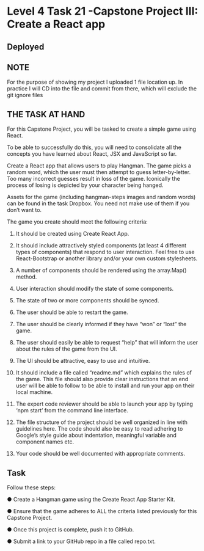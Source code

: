 # Level 4 Task 21 -Capstone Project III: Create a React app

## Deployed


## NOTE

For the purpose of showing my project I uploaded 1 file location up. In practice I will CD into the file and commit from there, which will exclude the git ignore files

## THE TASK AT HAND

For this Capstone Project, you will be tasked to create a simple game using React.

To be able to successfully do this, you will need to consolidate all the concepts you have learned about React, JSX and JavaScript so far.

Create a React app that allows users to play Hangman. The game picks a random word, which the user must then attempt to guess letter-by-letter. Too many incorrect guesses result in loss of the game. Iconically the process of losing is depicted by your character being hanged.

Assets for the game (including hangman-steps images and random words) can be found in the task Dropbox. You need not make use of them if you don’t want to.

The game you create should meet the following criteria:

1. It should be created using Create React App.

2. It should include attractively styled components (at least 4 different types of components) that respond to user interaction. Feel free to use React-Bootstrap or another library and/or your own custom stylesheets.

3. A number of components should be rendered using the array.Map() method.

4. User interaction should modify the state of some components.

5. The state of two or more components should be synced.

6. The user should be able to restart the game.

7. The user should be clearly informed if they have “won” or “lost” the game.

8. The user should easily be able to request “help” that will inform the user about the rules of the game from the UI.

9. The UI should be attractive, easy to use and intuitive.

10. It should include a file called “readme.md” which explains the rules of the game. This file should also provide clear instructions that an end user will be able to follow to be able to install and run your app on their local machine.

11. The expert code reviewer should be able to launch your app by typing ‘npm start’ from the command line interface.

12. The file structure of the project should be well organized in line with guidelines here. The code should also be easy to read adhering to Google’s style guide about indentation, meaningful variable and component names etc.

13. Your code should be well documented with appropriate comments.

## Task

Follow these steps:

● Create a Hangman game using the Create React App Starter Kit.

● Ensure that the game adheres to ALL the criteria listed previously for this Capstone Project.

● Once this project is complete, push it to GitHub.

● Submit a link to your GitHub repo in a file called repo.txt.